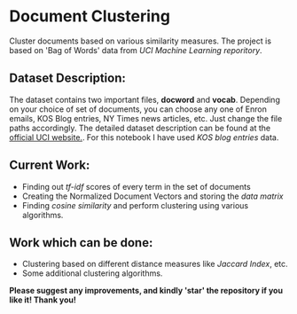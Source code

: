 # Document Clustering
Cluster documents based on various similarity measures. The project is based on 'Bag of Words' data from *UCI Machine Learning reporitory*.

## Dataset Description:
The dataset contains two important files, **docword** and **vocab**. Depending on your choice of set of documents, you can choose any one of Enron emails, KOS Blog entries, NY Times news articles, etc. Just change the file paths accordingly. The detailed dataset description can be found at the [official UCI website.](https://archive.ics.uci.edu/ml/datasets/Bag+of+Words). For this notebook I have used *KOS blog entries* data.

## Current Work:
- Finding out *tf-idf* scores of every term in the set of documents
- Creating the Normalized Document Vectors and storing the *data matrix* 
- Finding *cosine similarity* and perform clustering using various algorithms.

## Work which can be done:
- Clustering based on different distance measures like *Jaccard Index*, etc.
- Some additional clustering algorithms.

**Please suggest any improvements, and kindly 'star' the repository if you like it! Thank you!**
